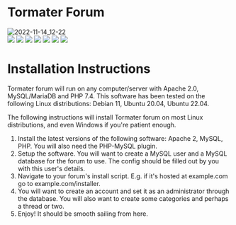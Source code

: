 # Tormater Forum
![2022-11-14_12-22](https://user-images.githubusercontent.com/115832947/201758181-e6fbb859-45ef-415b-a45f-6335a8c00d97.png)<br/>
![](https://img.shields.io/badge/PHP-v7.4+-8892be.svg) ![](https://img.shields.io/github/license/tormater/tormater-forum) ![](https://img.shields.io/github/v/release/tormater/tormater-forum) ![](https://img.shields.io/github/languages/code-size/tormater/tormater-forum) ![](https://img.shields.io/github/downloads/tormater/tormater-forum/total) ![](https://img.shields.io/github/issues/tormater/tormater-forum) ![](https://img.shields.io/badge/tormater-yes-yellowgreen)
# Installation Instructions
Tormater forum will run on any computer/server with Apache 2.0, MySQL/MariaDB and PHP 7.4.
This software has been tested on the following Linux distributions: Debian 11, Ubuntu 20.04, Ubuntu 22.04.

The following instructions will install Tormater forum on most Linux distributions, and even Windows if you're patient enough.

1. Install the latest versions of the following software: Apache 2, MySQL, PHP. You will also need the PHP-MySQL plugin.
2. Setup the software. You will want to create a MySQL user and a MySQL database for the forum to use. The config should be filled out by you with this user's details.
3. Navigate to your forum's install script. E.g. if it's hosted at example.com go to example.com/installer.
4. You will want to create an account and set it as an administrator through the database. You will also want to create some categories and perhaps a thread or two.
5. Enjoy! It should be smooth sailing from here.

